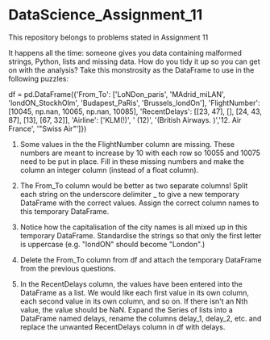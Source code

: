 # DataScience_Assignment_11
This repository belongs to problems stated in Assignment 11

It happens all the time: someone gives you data containing malformed strings, Python,
lists and missing data. How do you tidy it up so you can get on with the analysis?
Take this monstrosity as the DataFrame to use in the following puzzles:

df = pd.DataFrame({'From_To': ['LoNDon_paris', 'MAdrid_miLAN', 'londON_StockhOlm', 'Budapest_PaRis', 'Brussels_londOn'],
                   'FlightNumber': [10045, np.nan, 10065, np.nan, 10085],
                   'RecentDelays': [[23, 47], [], [24, 43, 87], [13], [67, 32]],
                   'Airline': ['KLM(!)', '<Air France> (12)', '(British Airways. )','12. Air France', '"Swiss Air"']})
  
1. Some values in the the FlightNumber column are missing. These numbers are meant to increase by 10 with each row so 10055 and 10075 need to be put in place. Fill in these missing numbers and make the column an integer column (instead of a float column).

2. The From_To column would be better as two separate columns! Split each string on the underscore delimiter _ to give a new temporary DataFrame with the correct values. Assign the correct column names to this temporary DataFrame.

3. Notice how the capitalisation of the city names is all mixed up in this temporary DataFrame. Standardise the strings so that only the first letter is uppercase (e.g. "londON" should become "London".)

4. Delete the From_To column from df and attach the temporary DataFrame from the previous questions.

5. In the RecentDelays column, the values have been entered into the DataFrame as a list. We would like each first value in its own  column, each second value in its own column, and so on. If there isn't an Nth value, the value should be NaN. Expand the Series of lists into a DataFrame named delays, rename the columns delay_1, delay_2, etc. and replace the unwanted RecentDelays column in df with delays.
